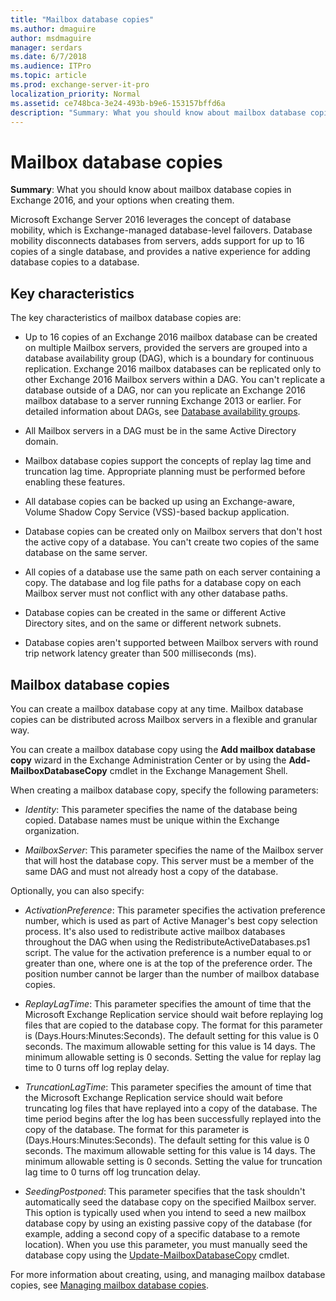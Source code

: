 ```yaml
---
title: "Mailbox database copies"
ms.author: dmaguire
author: msdmaguire
manager: serdars
ms.date: 6/7/2018
ms.audience: ITPro
ms.topic: article
ms.prod: exchange-server-it-pro
localization_priority: Normal
ms.assetid: ce748bca-3e24-493b-b9e6-153157bffd6a
description: "Summary: What you should know about mailbox database copies in Exchange 2016, and your options when creating them."
---
```


# Mailbox database copies

 **Summary**: What you should know about mailbox database copies in Exchange 2016, and your options when creating them.
  
Microsoft Exchange Server 2016 leverages the concept of database mobility, which is Exchange-managed database-level failovers. Database mobility disconnects databases from servers, adds support for up to 16 copies of a single database, and provides a native experience for adding database copies to a database.
  
## Key characteristics

The key characteristics of mailbox database copies are:
  
- Up to 16 copies of an Exchange 2016 mailbox database can be created on multiple Mailbox servers, provided the servers are grouped into a database availability group (DAG), which is a boundary for continuous replication. Exchange 2016 mailbox databases can be replicated only to other Exchange 2016 Mailbox servers within a DAG. You can't replicate a database outside of a DAG, nor can you replicate an Exchange 2016 mailbox database to a server running Exchange 2013 or earlier. For detailed information about DAGs, see [Database availability groups](database-availability-groups.md).
    
- All Mailbox servers in a DAG must be in the same Active Directory domain.
    
- Mailbox database copies support the concepts of replay lag time and truncation lag time. Appropriate planning must be performed before enabling these features.
    
- All database copies can be backed up using an Exchange-aware, Volume Shadow Copy Service (VSS)-based backup application.
    
- Database copies can be created only on Mailbox servers that don't host the active copy of a database. You can't create two copies of the same database on the same server.
    
- All copies of a database use the same path on each server containing a copy. The database and log file paths for a database copy on each Mailbox server must not conflict with any other database paths.
    
- Database copies can be created in the same or different Active Directory sites, and on the same or different network subnets.
    
- Database copies aren't supported between Mailbox servers with round trip network latency greater than 500 milliseconds (ms).
    
## Mailbox database copies

You can create a mailbox database copy at any time. Mailbox database copies can be distributed across Mailbox servers in a flexible and granular way.
  
You can create a mailbox database copy using the **Add mailbox database copy** wizard in the Exchange Administration Center or by using the **Add-MailboxDatabaseCopy** cmdlet in the Exchange Management Shell.
  
When creating a mailbox database copy, specify the following parameters:
  
- _Identity_: This parameter specifies the name of the database being copied. Database names must be unique within the Exchange organization.
    
- _MailboxServer_: This parameter specifies the name of the Mailbox server that will host the database copy. This server must be a member of the same DAG and must not already host a copy of the database.
    
Optionally, you can also specify:
  
- _ActivationPreference_: This parameter specifies the activation preference number, which is used as part of Active Manager's best copy selection process. It's also used to redistribute active mailbox databases throughout the DAG when using the RedistributeActiveDatabases.ps1 script. The value for the activation preference is a number equal to or greater than one, where one is at the top of the preference order. The position number cannot be larger than the number of mailbox database copies.
    
- _ReplayLagTime_: This parameter specifies the amount of time that the Microsoft Exchange Replication service should wait before replaying log files that are copied to the database copy. The format for this parameter is (Days.Hours:Minutes:Seconds). The default setting for this value is 0 seconds. The maximum allowable setting for this value is 14 days. The minimum allowable setting is 0 seconds. Setting the value for replay lag time to 0 turns off log replay delay.
    
- _TruncationLagTime_: This parameter specifies the amount of time that the Microsoft Exchange Replication service should wait before truncating log files that have replayed into a copy of the database. The time period begins after the log has been successfully replayed into the copy of the database. The format for this parameter is (Days.Hours:Minutes:Seconds). The default setting for this value is 0 seconds. The maximum allowable setting for this value is 14 days. The minimum allowable setting is 0 seconds. Setting the value for truncation lag time to 0 turns off log truncation delay.
    
- _SeedingPostponed_: This parameter specifies that the task shouldn't automatically seed the database copy on the specified Mailbox server. This option is typically used when you intend to seed a new mailbox database copy by using an existing passive copy of the database (for example, adding a second copy of a specific database to a remote location). When you use this parameter, you must manually seed the database copy using the [Update-MailboxDatabaseCopy](http://technet.microsoft.com/library/37ebb66a-382e-4fd9-81f8-795f776a87b1.aspx) cmdlet.
    
For more information about creating, using, and managing mailbox database copies, see [Managing mailbox database copies](http://technet.microsoft.com/library/06df16b4-f209-4d3a-8c68-0805c745f9b2.aspx).
  

